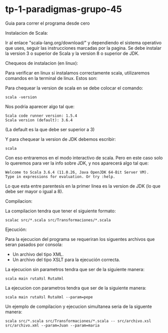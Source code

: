 # tp-1-paradigmas-grupo-45

Guia para correr el programa desde cero

Instalacion de Scala:

Ir al enlace "scala-lang.org/download/" y dependiendo el sistema operativo que uses, seguir las instrucciones marcadas por la pagina.
Se debe instalar la version 3 o superior de Scala y la version 8 o superior de JDK.

Chequeos de instalacion (en linux):

Para verificar en linux si instalamos correctamente scala, utilizaremos comandos en la terminal de linux. Estos son:

Para chequear la version de scala en se debe colocar el comando:

```scala -version```

Nos podria aparecer algo tal que:

```
Scala code runner version: 1.5.4
Scala version (default): 3.6.4
```

(La default es la que debe ser superior a 3)

Y para chequear la version de JDK debemos escribir:

```scala```

Con eso entraremos en el modo interactivo de scala. Pero en este caso solo lo queremos para ver la info sobre JDK, y nos aparecerá algo tal que:

```
Welcome to Scala 3.6.4 (11.0.26, Java OpenJDK 64-Bit Server VM).
Type in expressions for evaluation. Or try :help.
```

Lo que esta entre parentesis en la primer linea es la version de JDK (lo que debe ser mayor o igual a 8).

Compilacion:

La compilacion tendra que tener el siguiente formato:

```scalac src/*.scala src/Transformaciones/*.scala```

Ejecución:

Para la ejecucion del programa se requeriran los siguentes archivos que seran pasados por consola:

- Un archivo del tipo XML.
- Un archivo del tipo XSLT para la ejecución correcta.

La ejecucion sin parametros tendra que ser de la siguiente manera:

```scala main rutaXsl RutaXml```

La ejecucion con parametros tendra que ser de la siguiente manera:

```scala main rutaXsl RutaXml --param=pepe```

Un ejemplo de compilacion y ejecucion simultanea seria de la siguente manera:

```scala src/*.scala src/Transformaciones/*.scala -- src/archivo.xsl src/archivo.xml --param=Juan --param=maria```